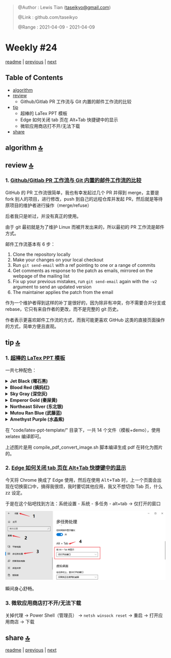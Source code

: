 > @Author  : Lewis Tian (taseikyo@gmail.com)
>
> @Link    : github.com/taseikyo
>
> @Range   : 2021-04-09 - 2021-04-09

# Weekly #24

[readme](../README.md) | [previous](202104W1.md) | [next](202104W3.md)

## Table of Contents

- [algorithm](#algorithm-)
- [review](#review-)
	- Github/Gitlab PR 工作流与 Git 内置的邮件工作流的比较
- [tip](#tip-)
	- 超棒的 LaTex PPT 模板
	- Edge 如何关闭 tab 页在 Alt+Tab 快捷键中的显示
	- 微软应用商店打不开/无法下载
- [share](#share-)

## algorithm [🔝](#weekly-24)

## review [🔝](#weekly-24)

### 1. [Github/Gitlab PR 工作流与 Git 内置的邮件工作流的比较](https://blog.brixit.nl/git-email-flow-versus-github-flow)

GitHub 的 PR 工作流很简单，我也有幸发起过几个 PR 并得到 merge，主要是 fork 别人的项目，进行修改，push 到自己的远程仓库并发起 PR，然后就是等待原项目的维护者进行操作（merge/refuse）

后者我只是听过，并没有真正的使用。

由于 git 最初就是为了维护 Linux 而被开发出来的，所以最初的 PR 工作流是邮件方式。

邮件工作流基本有 6 步：

1. Clone the repository locally
2. Make your changes on your local checkout
3. Run `git send-email` with a ref pointing to one or a range of commits
4. Get comments as response to the patch as emails, mirrored on the webpage of the mailing list
5. Fix up your previous mistakes, run `git send-email` again with the `-v2` argument to send an updated version
6. The maintainer applies the patch from the email

作为一个维护者得到这样的补丁是很好的，因为除非有冲突，你不需要合并分支或 rebase，它只有来自作者的更改，而不是完整的 git 历史。

作者表示更喜欢邮件工作流的方式，而我可能更喜欢 GitHub 这类的直接页面操作的方式，简单方便且直观。

## tip [🔝](#weekly-24)

### 1. [超棒的 LaTex PPT 模板](https://github.com/Urinx/LaTeX-PPT-Template)

一共七种配色：

<details>
<summary><b>Jet Black (曜石黑)</b></summary>

![](../images/2021/04/jet_black_demo.jpg)
</details>

<details>
<summary><b>Blood Red (姨妈红)</b></summary>

![](../images/2021/04/blood_red_demo.jpg)
</details>

<details>
<summary><b>Sky Gray (深空灰)</b></summary>

![](../images/2021/04/sky_gray_demo.jpg)
</details>

<details>
<summary><b>Emperor Gold (秦屎黄)</b></summary>

![](../images/2021/04/emperor_gold_demo.jpg)
</details>

<details>
<summary><b>Northeast Silver (东北银)</b></summary>

![](../images/2021/04/northeast_silver_demo.jpg)
</details>

<details>
<summary><b>Mutou Ran Blue (武藤蓝)</b></summary>

![](../images/2021/04/mutou_ran_blue_demo.jpg)
</details>

<details>
<summary><b>Amethyst Purple (水晶紫)</b></summary>

![](../images/2021/04/amethyst_purple_demo.jpg)
</details>

在 "code/latex-ppt-template/" 目录下，一共 14 个文件（模板+demo），使用 xelatex 编译即可。

上述图片是用 compile_pdf_convert_image.sh 脚本编译生成 pdf 在转化为图片的。

### 2. [Edge 如何关闭 tab 页在 Alt+Tab 快捷键中的显示](https://tieba.baidu.com/p/7087117046#136396830820l)

今天将 Chrome 换成了 Edge 使用，然后在使用 <kbd>Alt+Tab</kbd> 时，上一个页面会出现在切换窗口中，搞得我很烦，我时要切其他应用，我又不想切你 Tab 页，什么 zz 设定。

于是在这个贴吧找到方法：系统设置 - 系统 - 多任务 - alt+tab -> 仅打开的窗口

![](../images/2021/04/Snipaste_20210410160335.png)

瞬间身心舒畅。

### 3. 微软应用商店打不开/无法下载

关掉代理 -> Power Shell（管理员） -> `netsh winsock reset` -> 重启 -> 打开应用商店 -> 下载

## share [🔝](#weekly-24)

[readme](../README.md) | [previous](202104W1.md) | [next](202104W3.md)
